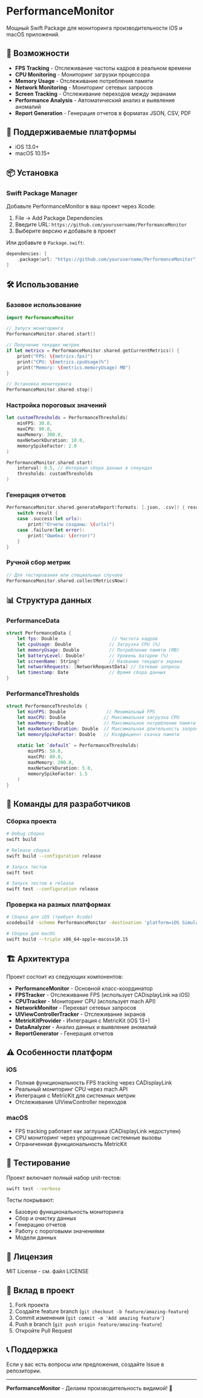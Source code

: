 # PerformanceMonitor

Мощный Swift Package для мониторинга производительности iOS и macOS приложений.

## 🚀 Возможности

- **FPS Tracking** - Отслеживание частоты кадров в реальном времени
- **CPU Monitoring** - Мониторинг загрузки процессора
- **Memory Usage** - Отслеживание потребления памяти
- **Network Monitoring** - Мониторинг сетевых запросов
- **Screen Tracking** - Отслеживание переходов между экранами
- **Performance Analysis** - Автоматический анализ и выявление аномалий
- **Report Generation** - Генерация отчетов в форматах JSON, CSV, PDF

## 📱 Поддерживаемые платформы

- iOS 13.0+
- macOS 10.15+

## 📦 Установка

### Swift Package Manager

Добавьте PerformanceMonitor в ваш проект через Xcode:

1. File → Add Package Dependencies
2. Введите URL: `https://github.com/yourusername/PerformanceMonitor`
3. Выберите версию и добавьте в проект

Или добавьте в `Package.swift`:

```swift
dependencies: [
    .package(url: "https://github.com/yourusername/PerformanceMonitor", from: "1.0.0")
]
```

## 🛠 Использование

### Базовое использование

```swift
import PerformanceMonitor

// Запуск мониторинга
PerformanceMonitor.shared.start()

// Получение текущих метрик
if let metrics = PerformanceMonitor.shared.getCurrentMetrics() {
    print("FPS: \(metrics.fps)")
    print("CPU: \(metrics.cpuUsage)%")
    print("Memory: \(metrics.memoryUsage) MB")
}

// Остановка мониторинга
PerformanceMonitor.shared.stop()
```

### Настройка пороговых значений

```swift
let customThresholds = PerformanceThresholds(
    minFPS: 30.0,
    maxCPU: 90.0,
    maxMemory: 300.0,
    maxNetworkDuration: 10.0,
    memorySpikeFactor: 2.0
)

PerformanceMonitor.shared.start(
    interval: 0.5, // Интервал сбора данных в секундах
    thresholds: customThresholds
)
```

### Генерация отчетов

```swift
PerformanceMonitor.shared.generateReport(formats: [.json, .csv]) { result in
    switch result {
    case .success(let urls):
        print("Отчеты созданы: \(urls)")
    case .failure(let error):
        print("Ошибка: \(error)")
    }
}
```

### Ручной сбор метрик

```swift
// Для тестирования или специальных случаев
PerformanceMonitor.shared.collectMetricsNow()
```

## 📊 Структура данных

### PerformanceData

```swift
struct PerformanceData {
    let fps: Double                    // Частота кадров
    let cpuUsage: Double              // Загрузка CPU (%)
    let memoryUsage: Double           // Потребление памяти (MB)
    let batteryLevel: Double?         // Уровень батареи (%)
    let screenName: String?           // Название текущего экрана
    let networkRequests: [NetworkRequestData] // Сетевые запросы
    let timestamp: Date               // Время сбора данных
}
```

### PerformanceThresholds

```swift
struct PerformanceThresholds {
    let minFPS: Double               // Минимальный FPS
    let maxCPU: Double              // Максимальная загрузка CPU
    let maxMemory: Double           // Максимальное потребление памяти
    let maxNetworkDuration: Double  // Максимальная длительность запроса
    let memorySpikeFactor: Double   // Коэффициент скачка памяти
    
    static let `default` = PerformanceThresholds(
        minFPS: 50.0,
        maxCPU: 80.0,
        maxMemory: 200.0,
        maxNetworkDuration: 5.0,
        memorySpikeFactor: 1.5
    )
}
```

## 🔧 Команды для разработчиков

### Сборка проекта

```bash
# Debug сборка
swift build

# Release сборка
swift build --configuration release

# Запуск тестов
swift test

# Запуск тестов в release
swift test --configuration release
```

### Проверка на разных платформах

```bash
# Сборка для iOS (требует Xcode)
xcodebuild -scheme PerformanceMonitor -destination 'platform=iOS Simulator,name=iPhone 14' build

# Сборка для macOS
swift build --triple x86_64-apple-macosx10.15
```

## 🏗 Архитектура

Проект состоит из следующих компонентов:

- **PerformanceMonitor** - Основной класс-координатор
- **FPSTracker** - Отслеживание FPS (использует CADisplayLink на iOS)
- **CPUTracker** - Мониторинг CPU (использует mach API)
- **NetworkMonitor** - Перехват сетевых запросов
- **UIViewControllerTracker** - Отслеживание экранов
- **MetricKitProvider** - Интеграция с MetricKit (iOS 13+)
- **DataAnalyzer** - Анализ данных и выявление аномалий
- **ReportGenerator** - Генерация отчетов

## ⚠️ Особенности платформ

### iOS
- Полная функциональность FPS tracking через CADisplayLink
- Реальный мониторинг CPU через mach API
- Интеграция с MetricKit для системных метрик
- Отслеживание UIViewController переходов

### macOS
- FPS tracking работает как заглушка (CADisplayLink недоступен)
- CPU мониторинг через упрощенные системные вызовы
- Ограниченная функциональность MetricKit

## 🧪 Тестирование

Проект включает полный набор unit-тестов:

```bash
swift test --verbose
```

Тесты покрывают:
- Базовую функциональность мониторинга
- Сбор и очистку данных
- Генерацию отчетов
- Работу с пороговыми значениями
- Модели данных

## 📄 Лицензия

MIT License - см. файл LICENSE

## 🤝 Вклад в проект

1. Fork проекта
2. Создайте feature branch (`git checkout -b feature/amazing-feature`)
3. Commit изменения (`git commit -m 'Add amazing feature'`)
4. Push в branch (`git push origin feature/amazing-feature`)
5. Откройте Pull Request

## 📞 Поддержка

Если у вас есть вопросы или предложения, создайте Issue в репозитории.

---

**PerformanceMonitor** - Делаем производительность видимой! 🚀 